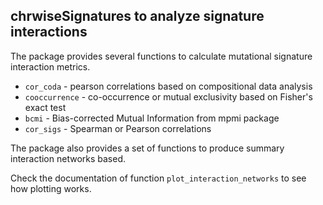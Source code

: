 ## chrwiseSignatures to analyze signature interactions

The package provides several functions to calculate mutational signature interaction metrics. 

* `cor_coda` - pearson correlations based on compositional data analysis
* `cooccurrence` - co-occurrence or mutual exclusivity based on Fisher's exact test
* `bcmi` - Bias-corrected Mutual Information from mpmi package
* `cor_sigs` - Spearman or Pearson correlations 

The package also provides a set of functions to produce summary interaction networks based.

Check  the documentation of function `plot_interaction_networks` to see how plotting works.
